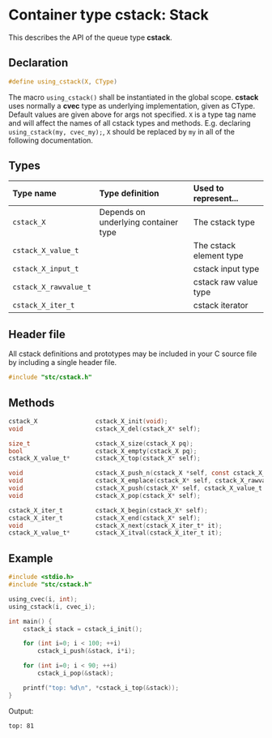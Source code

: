 # Container type cstack: Stack

This describes the API of the queue type **cstack**.

## Declaration

```c
#define using_cstack(X, CType)
```
The macro `using_cstack()` shall be instantiated in the global scope.
**cstack** uses normally a **cvec** type as underlying implementation, given as CType.
Default values are given above for args not specified. `X` is a type tag name and
will affect the names of all cstack types and methods. E.g. declaring `using_cstack(my, cvec_my);`,
`X` should be replaced by `my` in all of the following documentation.

## Types

| Type name             | Type definition                        | Used to represent...                |
|:----------------------|:---------------------------------------|:------------------------------------|
| `cstack_X`            | Depends on underlying container type   | The cstack type                     |
| `cstack_X_value_t`    |                                        | The cstack element type             |
| `cstack_X_input_t`    |                                        | cstack input type                   |
| `cstack_X_rawvalue_t` |                                        | cstack raw value type               |
| `cstack_X_iter_t`     |                                        | cstack iterator                     |

## Header file

All cstack definitions and prototypes may be included in your C source file by including a single header file.

```c
#include "stc/cstack.h"
```

## Methods

```c
cstack_X                cstack_X_init(void);
void                    cstack_X_del(cstack_X* self);

size_t                  cstack_X_size(cstack_X pq);
bool                    cstack_X_empty(cstack_X pq);
cstack_X_value_t*       cstack_X_top(cstack_X* self);

void                    cstack_X_push_n(cstack_X *self, const cstack_X_input_t in[], size_t size);
void                    cstack_X_emplace(cstack_X* self, cstack_X_rawvalue_t raw);
void                    cstack_X_push(cstack_X* self, cstack_X_value_t value);
void                    cstack_X_pop(cstack_X* self);

cstack_X_iter_t         cstack_X_begin(cstack_X* self);
cstack_X_iter_t         cstack_X_end(cstack_X* self);
void                    cstack_X_next(cstack_X_iter_t* it);
cstack_X_value_t*       cstack_X_itval(cstack_X_iter_t it);
```

## Example
```c
#include <stdio.h>
#include "stc/cstack.h"

using_cvec(i, int);
using_cstack(i, cvec_i);

int main() {
    cstack_i stack = cstack_i_init();

    for (int i=0; i < 100; ++i)
        cstack_i_push(&stack, i*i);

    for (int i=0; i < 90; ++i)
        cstack_i_pop(&stack);

    printf("top: %d\n", *cstack_i_top(&stack));
}
```
Output:
```
top: 81
```